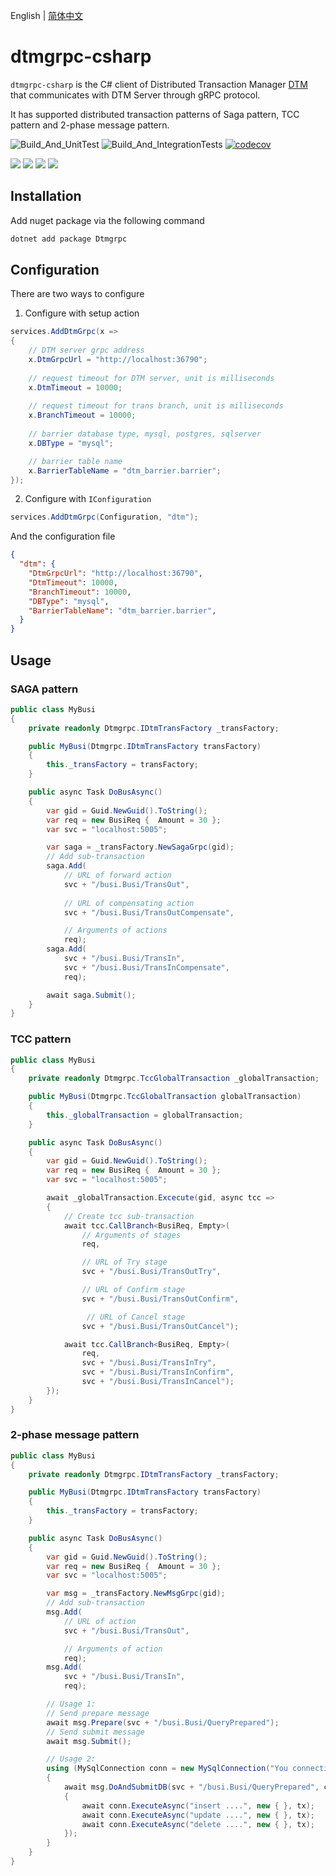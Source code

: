 English | [简体中文](./README-cn.md)


# dtmgrpc-csharp

`dtmgrpc-csharp` is the C# client of Distributed Transaction Manager [DTM](https://github.com/dtm-labs/dtm) that communicates with DTM Server through gRPC protocol. 

It has supported distributed transaction patterns of Saga pattern, TCC pattern and 2-phase message pattern.

![Build_And_UnitTest](https://github.com/catcherwong/dtmgrpc-csharp/actions/workflows/build_and_ut.yml/badge.svg) ![Build_And_IntegrationTests](https://github.com/catcherwong/dtmgrpc-csharp/actions/workflows/build_and_it.yml/badge.svg) [![codecov](https://codecov.io/gh/dtm-labs/dtmgrpc-csharp/branch/main/graph/badge.svg?token=BMVU39PSH4)](https://codecov.io/gh/dtm-labs/dtmgrpc-csharp)

![](https://img.shields.io/nuget/v/Dtmgrpc.svg)  ![](https://img.shields.io/nuget/vpre/Dtmgrpc.svg) ![](https://img.shields.io/nuget/dt/Dtmgrpc) ![](https://img.shields.io/github/license/catcherwong/dtmgrpc-csharp)

## Installation

Add nuget package via the following command

```sh
dotnet add package Dtmgrpc
```

## Configuration

There are two ways to configure

1. Configure with setup action

```cs
services.AddDtmGrpc(x =>
{
    // DTM server grpc address
    x.DtmGrpcUrl = "http://localhost:36790";
    
    // request timeout for DTM server, unit is milliseconds
    x.DtmTimeout = 10000; 
    
    // request timeout for trans branch, unit is milliseconds
    x.BranchTimeout = 10000;
    
    // barrier database type, mysql, postgres, sqlserver
    x.DBType = "mysql";

    // barrier table name
    x.BarrierTableName = "dtm_barrier.barrier";
});
```

2. Configure with `IConfiguration`

```cs
services.AddDtmGrpc(Configuration, "dtm");
```

And the configuration file 

```JSON
{
  "dtm": {
    "DtmGrpcUrl": "http://localhost:36790",
    "DtmTimeout": 10000,
    "BranchTimeout": 10000,
    "DBType": "mysql",
    "BarrierTableName": "dtm_barrier.barrier",
  }
}
```

## Usage

### SAGA pattern

```cs
public class MyBusi
{ 
    private readonly Dtmgrpc.IDtmTransFactory _transFactory;

    public MyBusi(Dtmgrpc.IDtmTransFactory transFactory)
    {
        this._transFactory = transFactory;
    }

    public async Task DoBusAsync()
    {
        var gid = Guid.NewGuid().ToString();
        var req = new BusiReq {  Amount = 30 };
        var svc = "localhost:5005";

        var saga = _transFactory.NewSagaGrpc(gid);
        // Add sub-transaction
        saga.Add(
            // URL of forward action 
            svc + "/busi.Busi/TransOut",
            
            // URL of compensating action
            svc + "/busi.Busi/TransOutCompensate",

            // Arguments of actions
            req);
        saga.Add(
            svc + "/busi.Busi/TransIn",
            svc + "/busi.Busi/TransInCompensate",
            req);

        await saga.Submit();
    }
}
```

### TCC pattern

```cs
public class MyBusi
{ 
    private readonly Dtmgrpc.TccGlobalTransaction _globalTransaction;

    public MyBusi(Dtmgrpc.TccGlobalTransaction globalTransaction)
    {
        this._globalTransaction = globalTransaction;
    }

    public async Task DoBusAsync()
    {
        var gid = Guid.NewGuid().ToString();
        var req = new BusiReq {  Amount = 30 };
        var svc = "localhost:5005";

        await _globalTransaction.Excecute(gid, async tcc =>
        {
            // Create tcc sub-transaction
            await tcc.CallBranch<BusiReq, Empty>(
                // Arguments of stages
                req,

                // URL of Try stage
                svc + "/busi.Busi/TransOutTry",

                // URL of Confirm stage
                svc + "/busi.Busi/TransOutConfirm",

                 // URL of Cancel stage
                svc + "/busi.Busi/TransOutCancel");

            await tcc.CallBranch<BusiReq, Empty>(
                req,
                svc + "/busi.Busi/TransInTry",
                svc + "/busi.Busi/TransInConfirm",
                svc + "/busi.Busi/TransInCancel");
        });
    }
}
```


### 2-phase message pattern

```cs
public class MyBusi
{ 
    private readonly Dtmgrpc.IDtmTransFactory _transFactory;

    public MyBusi(Dtmgrpc.IDtmTransFactory transFactory)
    {
        this._transFactory = transFactory;
    }

    public async Task DoBusAsync()
    {
        var gid = Guid.NewGuid().ToString();
        var req = new BusiReq {  Amount = 30 };
        var svc = "localhost:5005";

        var msg = _transFactory.NewMsgGrpc(gid);
        // Add sub-transaction
        msg.Add(
            // URL of action 
            svc + "/busi.Busi/TransOut",

            // Arguments of action
            req);
        msg.Add(
            svc + "/busi.Busi/TransIn",
            req);

        // Usage 1:
        // Send prepare message 
        await msg.Prepare(svc + "/busi.Busi/QueryPrepared");
        // Send submit message
        await msg.Submit();

        // Usage 2:
        using (MySqlConnection conn = new MySqlConnection("You connection string ...."))
        {
            await msg.DoAndSubmitDB(svc + "/busi.Busi/QueryPrepared", conn, async tx => 
            {
                await conn.ExecuteAsync("insert ....", new { }, tx);
                await conn.ExecuteAsync("update ....", new { }, tx);
                await conn.ExecuteAsync("delete ....", new { }, tx);
            });
        }
    }
}
```